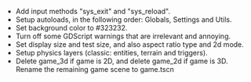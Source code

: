 
- Add input methods "sys_exit" and "sys_reload".
- Setup autoloads, in the following order: Globals, Settings and Utils.
- Set background color to #323232.
- Turn off some GDScript warnings that are irrelevant and annoying.
- Set display size and test size, and also aspect ratio type and 2d mode.
- Setup physics layers (classic: entities, terrain and triggers).
- Delete game_3d if game is 2D, and delete game_2d if game is 3D. Rename the remaining game scene to game.tscn 